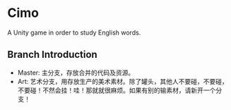 
# Cimo
A Unity game in order to study English words.

## Branch Introduction
- Master: 主分支，存放合并的代码及资源。
- Art: 艺术分支，用存放生产的美术素材。除了罐头，其他人不要碰，不要碰，不要碰！不然会挂！哇！那就就很麻烦。如果有别的输素材，请新开一个分支！
